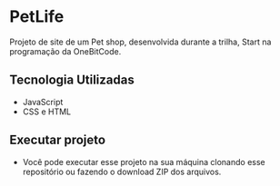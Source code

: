 # PetLife
Projeto de site de um Pet shop, desenvolvida durante a trilha, Start na programação da  OneBitCode.

## Tecnologia Utilizadas

- JavaScript
- CSS e HTML

## Executar projeto

- Você pode executar esse projeto na sua máquina clonando esse repositório ou fazendo o download ZIP dos arquivos.
  
